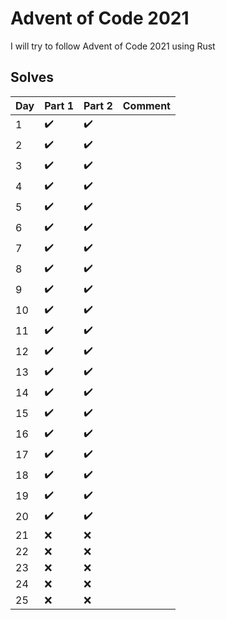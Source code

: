 Advent of Code 2021
===================

I will  try to follow Advent of Code 2021 using Rust

Solves
------

| Day | Part 1 | Part 2 |  Comment |
| --- | --- | --- | --- |
|   1  | :heavy_check_mark: | :heavy_check_mark: |  |
|   2  | :heavy_check_mark: | :heavy_check_mark: |  |
|   3  | :heavy_check_mark: | :heavy_check_mark: |  |
|   4  | :heavy_check_mark: | :heavy_check_mark: |  |
|   5  | :heavy_check_mark: | :heavy_check_mark: |  |
|   6  | :heavy_check_mark: | :heavy_check_mark: |  |
|   7  | :heavy_check_mark: | :heavy_check_mark: |  |
|   8  | :heavy_check_mark: | :heavy_check_mark: |  |
|   9  | :heavy_check_mark: | :heavy_check_mark: |  |
|  10  | :heavy_check_mark: | :heavy_check_mark: |  |
|  11  | :heavy_check_mark: | :heavy_check_mark: |  |
|  12  | :heavy_check_mark: | :heavy_check_mark: |  |
|  13  | :heavy_check_mark: | :heavy_check_mark: |  |
|  14  | :heavy_check_mark: | :heavy_check_mark: |  |
|  15  | :heavy_check_mark: | :heavy_check_mark: |  |
|  16  | :heavy_check_mark: | :heavy_check_mark: |  |
|  17  | :heavy_check_mark: | :heavy_check_mark: |  |
|  18  | :heavy_check_mark: | :heavy_check_mark: |  |
|  19  | :heavy_check_mark: | :heavy_check_mark: |  |
|  20  | :heavy_check_mark: | :heavy_check_mark: |  |
|  21  | :x: | :x: |  |
|  22  | :x: | :x: |  |
|  23  | :x: | :x: |  |
|  24  | :x: | :x: |  |
|  25  | :x: | :x: |  |
